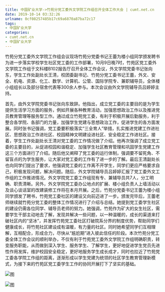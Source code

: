 ```yaml
---
title: 中国矿业大学->竹苑分党工委外文学院工作组召开全体工作大会 | cumt.net.cn
date: 2019-10-14 03:32:26
urlname: 0cf08257485b17c69a6870a87ba72c17
tags: 
- 中国矿业大学
categories:
- cumt.net.cn
- 中国矿业大学
---
```

竹苑分党工委外文学院工作组会议现场竹苑分党委书记王蕾为楼小组同学颁发聘书为进一步落实学校学生社区党工委的工作部署，10月9日晚7时，竹苑区党工委外文学院工作组于文科楼B102报告厅召开全体工作会议，外文学院党委书记张向东，学生工作处副处长王清，校团委副书记、竹苑分党工委书记王蕾，外文、安全、机电、资源、化工、数学、计算机、公管、国际学院专、兼职辅导员，全体楼小组组长以及部分宿舍代表等300余人参与。本次会议由外文学院辅导员吕婷婷主持。

首先，由外文学院党委书记张向东致辞。他指出，成立党工委的主要目的是为学生提供生活学习方面的服务，例如开展各种教育活动，加强思想政治工作以及推进党员教育管理等服务型工作。通过成立竹苑党工委，有利于积极开展后勤服务，利于整合各学院、各部门的力量，加强学生党建与思想政治工作，促进学生的各方面发展。同时张书记强调，党工委要积极落实“三全育人”举措，扎实推进党建工作进社区、思想政治工作进社区、校园精神文明建设进社区、安全稳定工作进社区。接着，学生工作处副处长王清对党工委的工作情况做了介绍。他再次强调了成立党工委的主要目的，从促进校园和谐稳定、加强学生社区教育管理和巩固学生党建工作这三个方面进行了介绍。随后他又阐释了党工委的运行体制，强调要不留死角、不留盲点的为学生服务，让大家对党工委的工作有了进一步的了解。最后王清副处长也向同学们提出了要求，他强调党工委的工作离不开学生，同学们更应严格要求自己，积极发现问题，解决问题。随后，外文学院辅导员吕婷婷汇报了党工委外文工作组的工作推进情况。外文学院党工委工作组现有专、兼辅导员共7人，分工明确、职责清晰。另外，外文学院党工委办公地点的扩展、楼小组负责人上墙活动以及谈心谈话室的改建装修工作将在本月开展。之后，竹苑分党委书记王蕾为楼小组同学颁发了聘书，竹苑党工委社区的建设又向前迈进了一步。颁发完毕后，王蕾老师继续就竹苑分党工委的整体工作情况进行了介绍与总结。她提到党工委学生社区的建设仍需各位同学、辅导员老师的努力。她强调，竹苑作为矿大的女生社区，需要学生干部主动地去了解，发现并解决一些问题，以一种温暖的，成长的渠道来打破社区内的“坚冰”，并发挥竹苑党工委社区打破院系分界的制度优势，帮助同学们健康成长，将竹苑社区建设成有温暖，有力量的社区。同时她希望同学们互相理解，互相配合，形成合力，尽快从“尴尬期”进入彼此信任的阶段。本次竹苑分党工委全体工作会议的顺利举办，不仅有利于竹苑党工委外文学院工作组明确职责，转变服务职能，从而做到深入学生、服务学生、了解学生，更好地促进学生党员先进性作用发挥，维护校园安全稳定，更好地服务学生成长成才，同时也拉近了竹苑党工委各学院工作组的距离，逐渐形成以学生党建为统领的社区学生教育管理新模式，为接下来的竹苑区党工委学生工作的协同开展打下了坚实的基础。

![图](http://xwzx.cumt.edu.cn/_upload/article/images/67/68/6f56f7cf46a8b500af42a5b89736/45973ec4-3164-42cd-a797-da291718895d.jpg)

![图](http://xwzx.cumt.edu.cn/_upload/article/images/67/68/6f56f7cf46a8b500af42a5b89736/e9507a7f-b140-421a-bc7b-cd3e402c7cfb.jpg)
